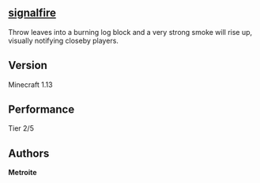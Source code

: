 ## [signalfire](https://minhaskamal.github.io/DownGit/#/home?url=https://github.com/Metroite/datapacks/tree/master/signalfire)

Throw leaves into a burning log block and a very strong smoke will rise up, visually notifying closeby players.

## Version

Minecraft 1.13

## Performance

Tier 2/5

## Authors

**Metroite**
